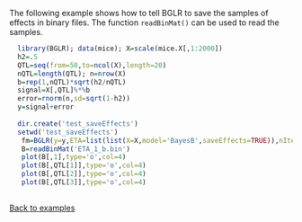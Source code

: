 The following example shows how to tell BGLR to save the samples of effects in binary files. The function ```readBinMat()``` can be used to read the samples.

```R
  library(BGLR); data(mice); X=scale(mice.X[,1:2000])
  h2=.5
  QTL=seq(from=50,to=ncol(X),length=20)
  nQTL=length(QTL); n=nrow(X)
  b=rep(1,nQTL)*sqrt(h2/nQTL)
  signal=X[,QTL]%*%b
  error=rnorm(n,sd=sqrt(1-h2))
  y=signal+error
  
  dir.create('test_saveEffects')
  setwd('test_saveEffects')
   fm=BGLR(y=y,ETA=list(list(X=X,model='BayesB',saveEffects=TRUE)),nIter=3000,thin=2,burnIn=1000)
   B=readBinMat('ETA_1_b.bin')
   plot(B[,1],type='o',col=4)
   plot(B[,QTL[1]],type='o',col=4)
   plot(B[,QTL[2]],type='o',col=4)
   plot(B[,QTL[3]],type='o',col=4)
  
```
[Back to examples](https://github.com/gdlc/BGLR-R/blob/master/inst/md/EXAMPLES.md)
